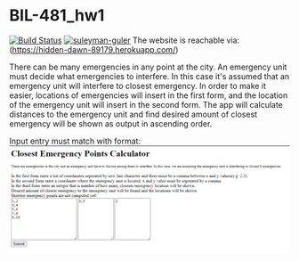 # BIL-481_hw1
[![Build Status](https://app.travis-ci.com/suleyman-guler/BIL-481_hw1.svg?branch=main)](https://app.travis-ci.com/suleyman-guler/BIL-481_hw1)
[![suleyman-guler](https://circleci.com/gh/suleyman-guler/BIL-481_hw1.svg?style=shiled)](<LINK>)
The website is reachable via: (https://hidden-dawn-89179.herokuapp.com/)

There can be many emergencies in any point at the city. An emergency unit must decide what emergencies to interfere. In this case it's assumed that an emergency unit will interfere to closest emergency. In order to make it easier, locations of emergencies will insert in the first form, and the location of the emergency unit will insert in the second form. The app will calculate distances to the emergency unit and find desired amount of closest emergency will be shown as output in ascending order.  

Input entry must match with format:
![Screenshot](examples/exampleInputEntry.png)